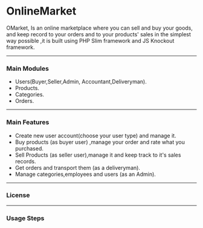 # OnlineMarket
OMarket, Is an online marketplace where you can sell and buy your goods, and keep record to your orders and to your products' sales in the simplest
way possible ,it is built using PHP Slim framework and JS Knockout framework.

---
### Main Modules
- Users(Buyer,Seller,Admin, Accountant,Deliveryman).
- Products.
- Categories.
- Orders.

---
### Main Features
- Create new user account(choose your user type) and manage it.
- Buy products (as buyer user) ,manage your order and rate what you purchased.
- Sell Products (as seller user),manage it and keep track to it's sales records.
- Get orders and transport them (as a deliveryman).
- Manage categories,employees and users (as an Admin).

---
### License

---
### Usage Steps
